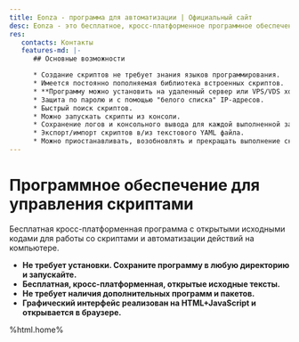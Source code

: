```yaml
---
title: Eonza - программа для автоматизации | Официальный сайт
desc: Eonza - это бесплатное, кросс-платформенное программное обеспечение для автоматизации с открытым исходным кодом.
res:
   contacts: Контакты
   features-md: |-
      ## Основные возможности

      * Создание скриптов не требует знания языков программирования.
      * Имеется постоянно пополняемая библиотека встроенных скриптов.
      * **Программу можно установить на удаленный сервер или VPS/VDS хостинг и управлять ими из браузера.**
      * Защита по паролю и с помощью "белого списка" IP-адресов.
      * Быстрый поиск скриптов.
      * Можно запускать скрипты из консоли.
      * Сохранение логов и консольного вывода для каждой выполненной задачи.
      * Экспорт/импорт скриптов в/из текстового YAML файла.
      * Можно приостанавливать, возобновлять и прекращать выполнение скрипта.
---
```

# Программное обеспечение для управления скриптами

Бесплатная кросс-платформенная программа с открытыми исходными кодами для работы со скриптами и автоматизации действий на компьютере.

* **Не требует установки. Сохраните программу в любую директорию и запускайте.**
* **Бесплатная, кросс-платформенная, открытые исходные тексты.**
* **Не требует наличия дополнительных программ и пакетов.**
* **Графический интерфейс реализован на HTML+JavaScript и открывается в браузере.**

%html.home%
